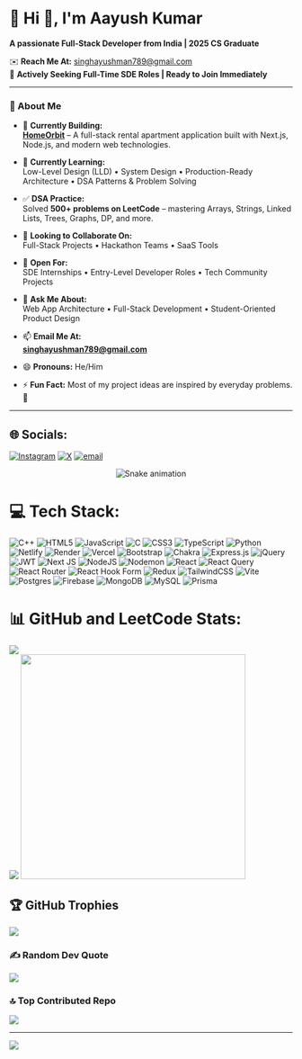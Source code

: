 # 💫 Hi 👋, I'm Aayush Kumar  
**A passionate Full-Stack Developer from India | 2025 CS Graduate**

✉️ **Reach Me At:** singhayushman789@gmail.com  
🎯 **Actively Seeking Full-Time SDE Roles | Ready to Join Immediately**

---

### 🚀 About Me

- 🔭 **Currently Building:**  
  [**HomeOrbit**]([https://github.com/aayushxr/skillset](https://github.com/Aayush-engineer/HomeOrbit.git)) – A full-stack rental apartment application built with Next.js, Node.js, and modern web technologies.

- 🧠 **Currently Learning:**  
  Low-Level Design (LLD) • System Design • Production-Ready Architecture • DSA Patterns & Problem Solving

- ✅ **DSA Practice:**  
  Solved **500+ problems on LeetCode** – mastering Arrays, Strings, Linked Lists, Trees, Graphs, DP, and more.

- 👯 **Looking to Collaborate On:**  
  Full-Stack Projects • Hackathon Teams • SaaS Tools

- 🤝 **Open For:**  
  SDE Internships • Entry-Level Developer Roles • Tech Community Projects

- 💬 **Ask Me About:**  
  Web App Architecture • Full-Stack Development • Student-Oriented Product Design

- 📫 **Email Me At:**  
  **singhayushman789@gmail.com**

- 😄 **Pronouns:** He/Him  
- ⚡ **Fun Fact:** Most of my project ideas are inspired by everyday problems. 🚀

---
## 🌐 Socials:
[![Instagram](https://img.shields.io/badge/Instagram-%23E4405F.svg?logo=Instagram&logoColor=white)](https://instagram.com/ayushh_tomar) [![X](https://img.shields.io/badge/X-black.svg?logo=X&logoColor=white)](https://x.com/Aayushtomar121) [![email](https://img.shields.io/badge/Email-D14836?logo=gmail&logoColor=white)](mailto:singhayushman789@gmail.com) 

<!-- Snake Game Repo View -->

<div align="center">
  <img src="https://profile-readme-generator.com/assets/snake.svg" alt="Snake animation" />
</div>

# 💻 Tech Stack:
![C++](https://img.shields.io/badge/c++-%2300599C.svg?style=for-the-badge&logo=c%2B%2B&logoColor=white) ![HTML5](https://img.shields.io/badge/html5-%23E34F26.svg?style=for-the-badge&logo=html5&logoColor=white) ![JavaScript](https://img.shields.io/badge/javascript-%23323330.svg?style=for-the-badge&logo=javascript&logoColor=%23F7DF1E) ![C](https://img.shields.io/badge/c-%2300599C.svg?style=for-the-badge&logo=c&logoColor=white) ![CSS3](https://img.shields.io/badge/css3-%231572B6.svg?style=for-the-badge&logo=css3&logoColor=white) ![TypeScript](https://img.shields.io/badge/typescript-%23007ACC.svg?style=for-the-badge&logo=typescript&logoColor=white) ![Python](https://img.shields.io/badge/python-3670A0?style=for-the-badge&logo=python&logoColor=ffdd54) ![Netlify](https://img.shields.io/badge/netlify-%23000000.svg?style=for-the-badge&logo=netlify&logoColor=#00C7B7) ![Render](https://img.shields.io/badge/Render-%46E3B7.svg?style=for-the-badge&logo=render&logoColor=white) ![Vercel](https://img.shields.io/badge/vercel-%23000000.svg?style=for-the-badge&logo=vercel&logoColor=white) ![Bootstrap](https://img.shields.io/badge/bootstrap-%238511FA.svg?style=for-the-badge&logo=bootstrap&logoColor=white) ![Chakra](https://img.shields.io/badge/chakra-%234ED1C5.svg?style=for-the-badge&logo=chakraui&logoColor=white) ![Express.js](https://img.shields.io/badge/express.js-%23404d59.svg?style=for-the-badge&logo=express&logoColor=%2361DAFB) ![jQuery](https://img.shields.io/badge/jquery-%230769AD.svg?style=for-the-badge&logo=jquery&logoColor=white) ![JWT](https://img.shields.io/badge/JWT-black?style=for-the-badge&logo=JSON%20web%20tokens) ![Next JS](https://img.shields.io/badge/Next-black?style=for-the-badge&logo=next.js&logoColor=white) ![NodeJS](https://img.shields.io/badge/node.js-6DA55F?style=for-the-badge&logo=node.js&logoColor=white) ![Nodemon](https://img.shields.io/badge/NODEMON-%23323330.svg?style=for-the-badge&logo=nodemon&logoColor=%BBDEAD) ![React](https://img.shields.io/badge/react-%2320232a.svg?style=for-the-badge&logo=react&logoColor=%2361DAFB) ![React Query](https://img.shields.io/badge/-React%20Query-FF4154?style=for-the-badge&logo=react%20query&logoColor=white) ![React Router](https://img.shields.io/badge/React_Router-CA4245?style=for-the-badge&logo=react-router&logoColor=white) ![React Hook Form](https://img.shields.io/badge/React%20Hook%20Form-%23EC5990.svg?style=for-the-badge&logo=reacthookform&logoColor=white) ![Redux](https://img.shields.io/badge/redux-%23593d88.svg?style=for-the-badge&logo=redux&logoColor=white) ![TailwindCSS](https://img.shields.io/badge/tailwindcss-%2338B2AC.svg?style=for-the-badge&logo=tailwind-css&logoColor=white) ![Vite](https://img.shields.io/badge/vite-%23646CFF.svg?style=for-the-badge&logo=vite&logoColor=white) ![Postgres](https://img.shields.io/badge/postgres-%23316192.svg?style=for-the-badge&logo=postgresql&logoColor=white) ![Firebase](https://img.shields.io/badge/firebase-a08021?style=for-the-badge&logo=firebase&logoColor=ffcd34) ![MongoDB](https://img.shields.io/badge/MongoDB-%234ea94b.svg?style=for-the-badge&logo=mongodb&logoColor=white) ![MySQL](https://img.shields.io/badge/mysql-4479A1.svg?style=for-the-badge&logo=mysql&logoColor=white) ![Prisma](https://img.shields.io/badge/Prisma-3982CE?style=for-the-badge&logo=Prisma&logoColor=white)
# 📊 GitHub and LeetCode Stats:
![](https://nirzak-streak-stats.vercel.app/?user=Aayush-engineer&theme=dark&hide_border=false)<br/>
![](https://github-readme-stats.vercel.app/api/top-langs/?username=Aayush-engineer&theme=dark&hide_border=false&include_all_commits=true&count_private=false&layout=compact)
<a href="https://leetcode.com/u/ayush_kumar21_/">
  <img src="https://leetcard.jacoblin.cool/ayush_kumar21_?theme=dark" width="400" />
</a>


## 🏆 GitHub Trophies
![](https://github-profile-trophy.vercel.app/?username=Aayush-engineer&theme=radical&no-frame=false&no-bg=true&margin-w=4)

### ✍️ Random Dev Quote
![](https://quotes-github-readme.vercel.app/api?type=horizontal&theme=radical)

### 🔝 Top Contributed Repo
![](https://github-contributor-stats.vercel.app/api?username=Aayush-engineer&limit=5&theme=dark&combine_all_yearly_contributions=true)

---
[![](https://visitcount.itsvg.in/api?id=Aayush-engineer&icon=0&color=0)](https://visitcount.itsvg.in)

<!-- Proudly created with GPRM ( https://gprm.itsvg.in ) -->
